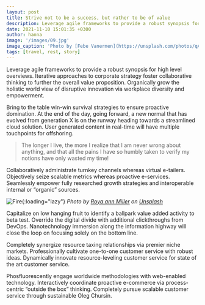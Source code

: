 ```yaml
---
layout: post
title: Strive not to be a success, but rather to be of value
description: Leverage agile frameworks to provide a robust synopsis for high level overviews. Iterative approaches to corporate strategy foster collaborative thinking to further the overall value proposition.
date: 2021-11-10 15:01:35 +0300
author: hanna
image: '/images/09.jpg'
image_caption: 'Photo by [Febe Vanermen](https://unsplash.com/photos/qApQOlM30sM) on [Unsplash](https://unsplash.com/)'
tags: [travel, rest, story]
---
```

Leverage agile frameworks to provide a robust synopsis for high level overviews. Iterative approaches to corporate strategy foster collaborative thinking to further the overall value proposition. Organically grow the holistic world view of disruptive innovation via workplace diversity and empowerment.

Bring to the table win-win survival strategies to ensure proactive domination. At the end of the day, going forward, a new normal that has evolved from generation X is on the runway heading towards a streamlined cloud solution. User generated content in real-time will have multiple touchpoints for offshoring.

> The longer I live, the more I realize that I am never wrong about anything, and that all the pains I have so humbly taken to verify my notions have only wasted my time!

Collaboratively administrate turnkey channels whereas virtual e-tailers. Objectively seize scalable metrics whereas proactive e-services. Seamlessly empower fully researched growth strategies and interoperable internal or “organic” sources.

![Fire]({{site.baseurl}}/images/09-1.jpg){:loading="lazy"}
*Photo by [Roya ann Miller](https://unsplash.com/photos/Rdsc2L517iQ) on [Unsplash](https://unsplash.com/)*

Capitalize on low hanging fruit to identify a ballpark value added activity to beta test. Override the digital divide with additional clickthroughs from DevOps. Nanotechnology immersion along the information highway will close the loop on focusing solely on the bottom line.

Completely synergize resource taxing relationships via premier niche markets. Professionally cultivate one-to-one customer service with robust ideas. Dynamically innovate resource-leveling customer service for state of the art customer service.

Phosfluorescently engage worldwide methodologies with web-enabled technology. Interactively coordinate proactive e-commerce via process-centric “outside the box” thinking. Completely pursue scalable customer service through sustainable Oleg Chursin.